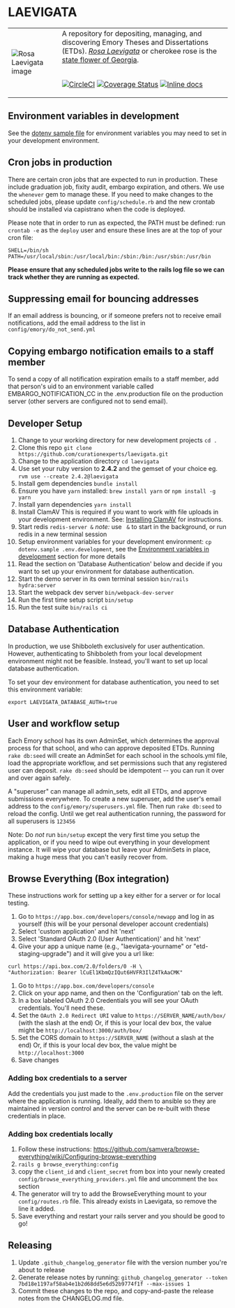 # LAEVIGATA

<table width="100%">
<tr><td>
<img alt="Rosa Laevigata image" src="app/assets/images/RosaLaevigata.jpg">
</td><td>
A repository for depositing, managing, and discovering
Emory Theses and Dissertations (ETDs).
<a href="https://en.wikipedia.org/wiki/Rosa_laevigata"><em>Rosa Laevigata</em></a>
or cherokee rose is the <a href="https://georgia.gov/georgia-facts-and-symbols">state flower of Georgia</a>.
<br/><br/>

[![CircleCI](https://circleci.com/gh/curationexperts/laevigata/tree/master.svg?style=svg)](https://circleci.com/gh/curationexperts/laevigata/tree/master)
[![Coverage Status](https://coveralls.io/repos/github/curationexperts/laevigata/badge.svg?branch=master)](https://coveralls.io/github/curationexperts/laevigata?branch=master)
[![Inline docs](http://inch-ci.org/github/curationexperts/laevigata.svg?branch=master)](http://inch-ci.org/github/curationexperts/laevigata)

</td></tr>
</table>

## Environment variables in development

See the [dotenv sample file](dotenv.sample) for environment variables you may need to set in your development environment.

## Cron jobs in production

There are certain cron jobs that are expected to run in production. These include graduation job,
fixity audit, embargo expiration, and others. We use the `whenever` gem to manage these.
If you need to make changes to the scheduled jobs, please update `config/schedule.rb` and the new crontab should be installed via capistrano when the code is deployed.

Please note that in order to run as expected, the PATH must be defined: run `crontab -e` as the `deploy` user and
ensure these lines are at the top of your cron file:
```
SHELL=/bin/sh
PATH=/usr/local/sbin:/usr/local/bin:/sbin:/bin:/usr/sbin:/usr/bin
```

**Please ensure that any scheduled jobs write to the rails log file so we can track whether they are
running as expected.**

## Suppressing email for bouncing addresses

If an email address is bouncing, or if someone prefers not to receive email notifications,
add the email address to the list in `config/emory/do_not_send.yml`

## Copying embargo notification emails to a staff member

To send a copy of all notification expiration emails to a staff member, add that
person's uid to an environment variable called EMBARGO_NOTIFICATION_CC in the
.env.production file on the production server (other servers are configured not to
  send email).

## Developer Setup

1. Change to your working directory for new development projects
    `cd .`
1. Clone this repo
    `git clone https://github.com/curationexperts/laevigata.git`
1. Change to the application directory
    `cd laevigata`
1. Use set your ruby version to **2.4.2** and the gemset of your choice
    eg. `rvm use --create 2.4.2@laevigata`
1. Install gem dependencies
    `bundle install`
1. Ensure you have `yarn` installed:
   `brew install yarn` or
   `npm install -g yarn`
1. Install yarn dependencies
    `yarn install`
1. Install ClamAV
    This is required if you want to work with file uploads in your development environment.
    See: [Installing ClamAV](https://www.clamav.net/documents/installing-clamav) for instructions.
1. Start redis
    `redis-server &`
    *note:* use ` &` to start in the background, or run redis in a new terminal session
1. Setup environment variables for your development environment:
    `cp dotenv.sample .env.development`,
    see the [Environment variables in development](#environment-variables-in-development) section for more details
1. Read the section on 'Database Authentication' below and decide if you want to set up your environment for database authentication.
1. Start the demo server in its own terminal session
    `bin/rails hydra:server`
1. Start the webpack dev server
   `bin/webpack-dev-server`
1. Run the first time setup script
    `bin/setup`
1. Run the test suite
    `bin/rails ci`

## Database Authentication

In production, we use Shibboleth exclusively for user authentication.  However, authenticating to Shibboleth from your local development environment might not be feasible.  Instead, you'll want to set up local database authentication.

To set your dev environment for database authentication, you need to set this environment variable:

`export LAEVIGATA_DATABASE_AUTH=true`

## User and workflow setup

Each Emory school has its own AdminSet, which determines the approval process for that
school, and who can approve deposited ETDs. Running `rake db:seed` will create an AdminSet for each school in the schools.yml file, load the appropriate workflow, and set permissions such that any registered user can deposit. `rake db:seed` should be idempotent -- you can run it over and over again safely.

A "superuser" can manage all admin_sets, edit all ETDs, and approve submissions
everywhere. To create a new superuser, add the user's email address to the `config/emory/superusers.yml` file. Then run `rake db:seed` to reload the config. Until we get real authentication running, the password for all superusers is `123456`

Note: Do *not* run `bin/setup` except the very first time you setup the application, or if you need to wipe out everything in your development instance. It will wipe your database but leave your AdminSets in place, making a huge mess that you can't easily recover from.

## Browse Everything (Box integration)

These instructions work for setting up a key either for a server or for local
testing.

1. Go to `https://app.box.com/developers/console/newapp` and log in as yourself (this will
  be your personal developer account credentials)
1. Select 'custom application' and hit 'next'
1. Select 'Standard OAuth 2.0 (User Authentication)' and hit 'next'
1. Give your app a unique name (e.g., "laevigata-yourname" or "etd-staging-upgrade") and it will give you a url like:
```
curl https://api.box.com/2.0/folders/0 -H \
"Authorization: Bearer lCuEl1KbmQzIQut6HVFR3IlZ4TkAaCMK"
```
1. Go to `https://app.box.com/developers/console`
1. Click on your app name, and then on the 'Configuration' tab on the left.
1. In a box labeled OAuth 2.0 Credentials you will see your OAuth credentials. You'll need these.
  1. Set the `OAuth 2.0 Redirect URI` value to
  `https://SERVER_NAME/auth/box/` (with the slash at the end) Or, if this is your local dev box, the value might be `http://localhost:3000/auth/box/`
  1. Set the CORS domain to `https://SERVER_NAME` (without a slash at the end) Or, if this is your local dev box, the value might be `http://localhost:3000`
1. Save changes

### Adding box credentials to a server
Add the credentials you just made to the `.env.production` file on the server where the application is running. Ideally, add them to ansible so they are maintained in
version control and the server can be re-built with these credentials in place.

### Adding box credentials locally
1. Follow these instructions: https://github.com/samvera/browse-everything/wiki/Configuring-browse-everything
  1. `rails g browse_everything:config`
  2. copy the `client_id` and `client_secret` from box into your newly created `config/browse_everything_providers.yml` file and uncomment the `box` section
  3. The generator will try to add the BrowseEverything mount to your `config/routes.rb` file.
  This already exists in Laevigata, so remove the line it added.
1. Save everything and restart your rails server and you should be good to go!

## Releasing

1. Update `.github_changelog_generator` file with the version number you're about to release
2. Generate release notes by running: `github_changelog_generator --token 7bd18e1197af58ab4e1b2d68dd5e6d52b9774f1f --max-issues 1`
3. Commit these changes to the repo, and copy-and-paste the release notes from the CHANGELOG.md file.
